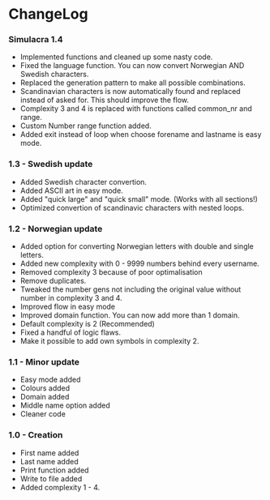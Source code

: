 # ChangeLog

 ### Simulacra 1.4
 * Implemented functions and cleaned up some nasty code.
 * Fixed the language function. You can now convert Norwegian AND Swedish characters.
 * Replaced the generation pattern to make all possible combinations.
 * Scandinavian characters is now automatically found and replaced instead of asked for. This should improve the flow.
 * Complexity 3 and 4 is replaced with functions called common_nr and range.
 * Custom Number range function added.
 * Added exit instead of loop when choose forename and lastname is easy mode.

### 1.3 - Swedish update
* Added Swedish character convertion.
* Added ASCII art in easy mode.
* Added "quick large" and "quick small" mode. (Works with all sections!)
* Optimized convertion of scandinavic characters with nested loops.

### 1.2 - Norwegian update
* Added option for converting Norwegian letters with double and single letters.
* Added new complexity with 0 - 9999 numbers behind every username.
* Removed complexity 3 because of poor optimalisation
* Remove duplicates.
* Tweaked the number gens not including the original value without number in complexity 3 and 4.
* Improved flow in easy mode
* Improved domain function. You can now add more than 1 domain.
* Default complexity is 2 (Recommended)
* Fixed a handful of logic flaws.
* Make it possible to add own symbols in complexity 2.
### 1.1 - Minor update
* Easy mode added
* Colours added
* Domain added
* Middle name option added
* Cleaner code
### 1.0 - Creation
* First name added
* Last name added
* Print function added
* Write to file added
* Added complexity 1 - 4.

